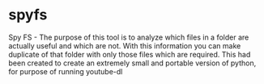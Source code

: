 # spyfs
Spy FS - The purpose of this tool is to analyze which files in a folder are actually useful and which are not. With this information you can make duplicate of that folder with only those files which are required. This had been created to create an extremely small and portable version of python, for purpose of running youtube-dl
